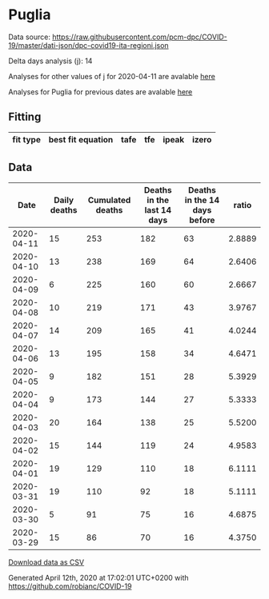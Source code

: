 # Puglia

Data source: https://raw.githubusercontent.com/pcm-dpc/COVID-19/master/dati-json/dpc-covid19-ita-regioni.json

Delta days analysis (j): 14

Analyses for other values of j for 2020-04-11 are avalable [here](../2020-04-11/README.md)

Analyses for Puglia for previous dates are avalable [here](../README.md)

## Fitting 
|fit type|best fit equation|tafe|tfe|ipeak|izero|
|-------|-----|--------|------|---|---|

## Data
|Date|Daily deaths|Cumulated deaths|Deaths in the last 14 days|Deaths in the 14 days before|ratio|
|----|----------|-----------|-------|--------------------|-----|
|2020-04-11|15|253|182|63|2.8889|
|2020-04-10|13|238|169|64|2.6406|
|2020-04-09|6|225|160|60|2.6667|
|2020-04-08|10|219|171|43|3.9767|
|2020-04-07|14|209|165|41|4.0244|
|2020-04-06|13|195|158|34|4.6471|
|2020-04-05|9|182|151|28|5.3929|
|2020-04-04|9|173|144|27|5.3333|
|2020-04-03|20|164|138|25|5.5200|
|2020-04-02|15|144|119|24|4.9583|
|2020-04-01|19|129|110|18|6.1111|
|2020-03-31|19|110|92|18|5.1111|
|2020-03-30|5|91|75|16|4.6875|
|2020-03-29|15|86|70|16|4.3750|

[Download data as CSV](COVID-19_puglia_j14_2020-04-11.csv)

Generated April 12th, 2020 at 17:02:01 UTC+0200 with https://github.com/robianc/COVID-19
